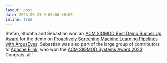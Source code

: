 ```yaml
---
layout: post
date: 2023-06-23 9:00:00 +0100
inline: true
---
```


Stefan, Shubha and Sebastian won an [ACM SIGMOD Best Demo Runner Up Award](https://twitter.com/eserkandogan/status/1671898087953162244) for the demo on [Proactively Screening Machine Learning Pipelines with ArgusEyes](https://ssc.io/publication/proactively-screening-machine-learning-pipelines-with-arguseyes-sigmod/). Sebastian was also part of the large group of contributors to [Apache Flink](https://flink.apache.org/), who won the [ACM SIGMOD Systems Award 2023](https://sigmod.org/sigmod-awards/sigmod-systems-award/)! Congrats, all!